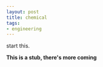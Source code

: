 ```yaml
---
layout: post
title: chemical
tags:
- engineering
---
```


start this.

**This is a stub, there's more coming**
